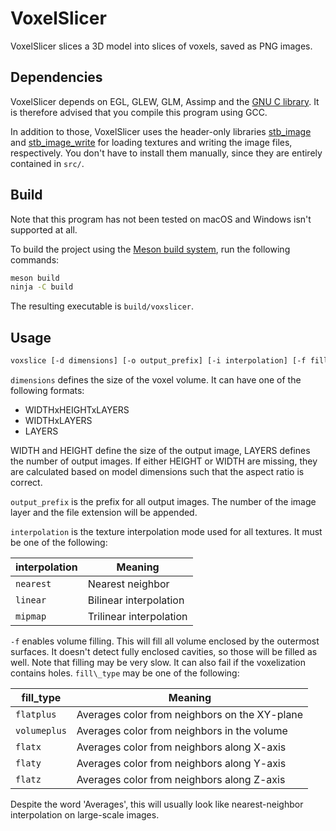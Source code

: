 VoxelSlicer
===========

VoxelSlicer slices a 3D model into slices of voxels, saved as PNG images.

## Dependencies

VoxelSlicer depends on EGL, GLEW, GLM, Assimp and the [GNU
C library](https://www.gnu.org/software/libc/). It is therefore advised that
you compile this program using GCC.

In addition to those, VoxelSlicer uses the header-only libraries
[stb\_image](https://github.com/nothings/stb/blob/master/stb_image.h) and
[stb\_image\_write](https://github.com/nothings/stb/blob/master/stb_image_write.h)
for loading textures and writing the image files, respectively. You don't have
to install them manually, since they are entirely contained in `src/`.

## Build

Note that this program has not been tested on macOS and Windows isn't supported
at all.

To build the project using the [Meson build system](https://mesonbuild.com/),
run the following commands:

```sh
meson build
ninja -C build
```

The resulting executable is `build/voxslicer`.

## Usage

```sh
voxslice [-d dimensions] [-o output_prefix] [-i interpolation] [-f fill_type] model_file
```

`dimensions` defines the size of the voxel volume. It can have one of the
following formats:

* WIDTHxHEIGHTxLAYERS
* WIDTHxLAYERS
* LAYERS

WIDTH and HEIGHT define the size of the output image, LAYERS defines the number
of output images.  If either HEIGHT or WIDTH are missing, they are calculated
based on model dimensions such that the aspect ratio is correct.

`output_prefix` is the prefix for all output images. The number of the image
layer and the file extension will be appended.

`interpolation` is the texture interpolation mode used for all textures. It must
be one of the following:

| interpolation | Meaning                 |
|---------------|-------------------------|
| `nearest`     | Nearest neighbor        |
| `linear`      | Bilinear interpolation  |
| `mipmap`      | Trilinear interpolation |

`-f` enables volume filling. This will fill all volume enclosed by the outermost
surfaces. It doesn't detect fully enclosed cavities, so those will be filled as
well. Note that filling may be very slow. It can also fail if the voxelization
contains holes. `fill\_type` may be one of the following:

| fill\_type   | Meaning                                       |
|--------------|-----------------------------------------------|
| `flatplus`   | Averages color from neighbors on the XY-plane |
| `volumeplus` | Averages color from neighbors in the volume   |
| `flatx`      | Averages color from neighbors along X-axis    |
| `flaty`      | Averages color from neighbors along Y-axis    |
| `flatz`      | Averages color from neighbors along Z-axis    |

Despite the word 'Averages', this will usually look like nearest-neighbor
interpolation on large-scale images.
